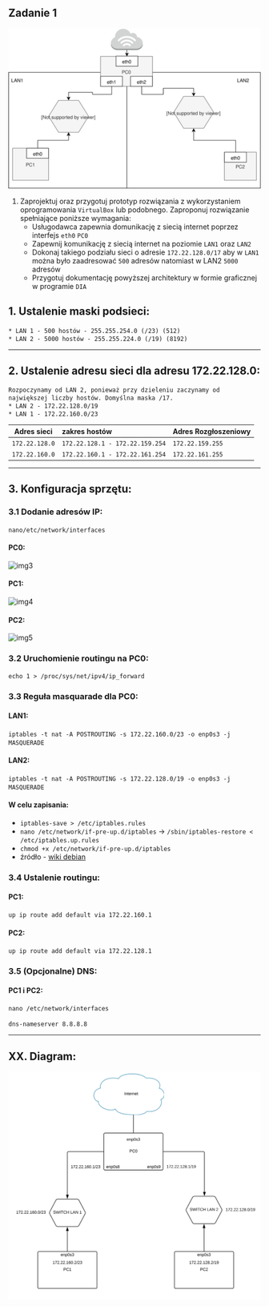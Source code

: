 Zadanie 1
---------

![zadanie 1](zadanie-1.svg)

1. Zaprojektuj oraz przygotuj prototyp rozwiązania z wykorzystaniem oprogramowania ``VirtualBox`` lub podobnego. 
Zaproponuj rozwiązanie spełniające poniższe wymagania:
   * Usługodawca zapewnia domunikację z siecią internet poprzez interfejs ``eth0`` ``PC0``
   * Zapewnij komunikację z siecią internet na poziomie ``LAN1`` oraz ``LAN2``
   * Dokonaj takiego podziału sieci o adresie ``172.22.128.0/17`` aby w ``LAN1`` można było zaadresować ``500`` adresów natomiast w LAN2 ``5000`` adresów    
   * Przygotuj dokumentację powyższej architektury w formie graficznej w programie ``DIA``
 ## 1. Ustalenie maski podsieci: 
    * LAN 1 - 500 hostów - 255.255.254.0 (/23) (512)
    * LAN 2 - 5000 hostów - 255.255.224.0 (/19) (8192)
 ----------------------------------------------------------
 ## 2. Ustalenie adresu sieci dla adresu 172.22.128.0: 
    Rozpoczynamy od LAN 2, ponieważ przy dzieleniu zaczynamy od największej liczby hostów. Domyślna maska /17.
    * LAN 2 - 172.22.128.0/19
    * LAN 1 - 172.22.160.0/23
    
| Adres sieci | zakres hostów | Adres Rozgłoszeniowy |
| --------- |:-------------| :---------------|
| ``172.22.128.0`` | ``172.22.128.1 - 172.22.159.254`` | ``172.22.159.255`` |
| ``172.22.160.0`` | ``172.22.160.1 - 172.22.161.254``  | ``172.22.161.255`` |
----------------------------------------------------------

## 3. Konfiguracja sprzętu:
### 3.1 Dodanie adresów IP:
``nano/etc/network/interfaces``
#### PC0:
![img3](https://i.imgur.com/Mqs4DEl.png)
#### PC1: 
![img4](https://i.imgur.com/jb4Mo9t.png)
#### PC2: 
![img5](https://i.imgur.com/hs1PkSI.png)

### 3.2 Uruchomienie routingu na PC0: 
``echo 1 > /proc/sys/net/ipv4/ip_forward``

### 3.3 Reguła masquarade dla PC0: 
#### LAN1:
``iptables -t nat -A POSTROUTING -s 172.22.160.0/23 -o enp0s3 -j MASQUERADE``
#### LAN2: 
``iptables -t nat -A POSTROUTING -s 172.22.128.0/19 -o enp0s3 -j MASQUERADE``
#### W celu zapisania: 
  * ``iptables-save > /etc/iptables.rules``
  * ``nano /etc/network/if-pre-up.d/iptables`` -> ``/sbin/iptables-restore < /etc/iptables.up.rules``
  * ``chmod +x /etc/network/if-pre-up.d/iptables``
  *  źródło - [wiki debian](https://wiki.debian.org/iptables) 


 
### 3.4 Ustalenie routingu:
#### PC1: 
``up ip route add default via 172.22.160.1``
#### PC2:
``up ip route add default via 172.22.128.1``

### 3.5 (Opcjonalne) DNS: 
#### PC1 i PC2: 

``nano /etc/network/interfaces``

``dns-nameserver 8.8.8.8``

----------------------------------------------------------
## XX. Diagram:
![imgx](zadanie1_diagram.svg)


